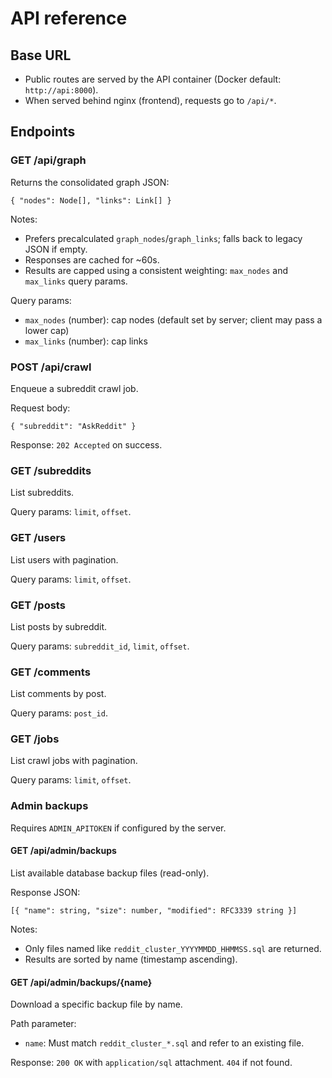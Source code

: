 # API reference

## Base URL

- Public routes are served by the API container (Docker default: `http://api:8000`).
- When served behind nginx (frontend), requests go to `/api/*`.

## Endpoints

### GET /api/graph

Returns the consolidated graph JSON:

```
{ "nodes": Node[], "links": Link[] }
```

Notes:

- Prefers precalculated `graph_nodes`/`graph_links`; falls back to legacy JSON if empty.
- Responses are cached for ~60s.
- Results are capped using a consistent weighting: `max_nodes` and `max_links` query params.

Query params:

- `max_nodes` (number): cap nodes (default set by server; client may pass a lower cap)
- `max_links` (number): cap links

### POST /api/crawl

Enqueue a subreddit crawl job.

Request body:

```
{ "subreddit": "AskReddit" }
```

Response: `202 Accepted` on success.

### GET /subreddits

List subreddits.

Query params: `limit`, `offset`.

### GET /users

List users with pagination.

Query params: `limit`, `offset`.

### GET /posts

List posts by subreddit.

Query params: `subreddit_id`, `limit`, `offset`.

### GET /comments

List comments by post.

Query params: `post_id`.

### GET /jobs

List crawl jobs with pagination.

Query params: `limit`, `offset`.

### Admin backups

Requires `ADMIN_APITOKEN` if configured by the server.

#### GET /api/admin/backups

List available database backup files (read-only).

Response JSON:

```
[{ "name": string, "size": number, "modified": RFC3339 string }]
```

Notes:

- Only files named like `reddit_cluster_YYYYMMDD_HHMMSS.sql` are returned.
- Results are sorted by name (timestamp ascending).

#### GET /api/admin/backups/{name}

Download a specific backup file by name.

Path parameter:

- `name`: Must match `reddit_cluster_*.sql` and refer to an existing file.

Response: `200 OK` with `application/sql` attachment. `404` if not found.
